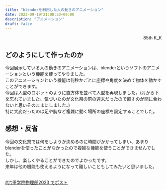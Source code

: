 ```yaml
---
title: "blenderを利用した人の動きのアニメーション"
date: 2023-09-19T21:08:53+09:00
description: "アニメーション"
draft: false
---
```


<div align="right">85th K_K</div>

## どのようにして作ったのか
今回展示している人の動きのアニメーションは、blenderというソフトのアニメーションという機能を使ってやりました。<br>
このアニメーションという機能は何秒かごとに座標や角度を決めて物体を動かすことができます。<br>
今回は人型のロボットのように直方体を並べて人型を再現しました。(肘から下を忘れていました。気づいたのが文化祭の前の週末だったので直すのが間に合わないと思いそのままにしました。)<br>特に大変だったのは足や腕など複雑に動く場所の座標を設定することでした。

## 感想・反省
今回の文化祭では何をしようか決めるのに時間がかかってしまい、あまりblenderを使ったことがなかったので複雑な機能を使うことができませんでした。<br>
しかし、楽しくやることができたのでよかったです。<br>
来年は他の機能も使えるようになって難しいこともしてみたいと思いました。

<br>
<a href="https://twitter.com/share?ref_src=twsrc%5Etfw" class="twitter-share-button" data-hashtags="六甲学院物理部2023" data-lang="ja" data-show-count="false">#六甲学院物理部2023 でポスト</a><script async src="https://platform.twitter.com/widgets.js" charset="utf-8"></script>